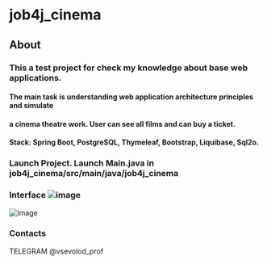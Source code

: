# job4j_cinema

## About

### This a test project for check my knowledge about base web applications.

#### The main task is understanding web application architecture principles and simulate
#### a cinema theatre work. User can see all films and can buy a ticket. 

#### Stack:  Spring Boot, PostgreSQL, Thymeleaf, Bootstrap, Liquibase, Sql2o. 

### Launch Project. Launch Main.java in job4j_cinema/src/main/java/job4j_cinema

### Interface ![image](https://user-images.githubusercontent.com/115623776/226090295-61b3a074-30f3-4dbb-a859-50db881f1448.png)
![image](https://user-images.githubusercontent.com/115623776/226090358-2f5dad38-cdf5-4735-8352-30594b6b7f8f.png)


### Contacts 
TELEGRAM @vsevolod_prof

